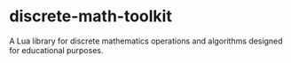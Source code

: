 # discrete-math-toolkit
A Lua library for discrete mathematics operations and algorithms designed for educational purposes.
